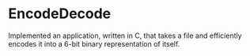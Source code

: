 # EncodeDecode
Implemented an application, written in C, that takes a file and efficiently encodes it into a 6-bit binary representation of itself.
